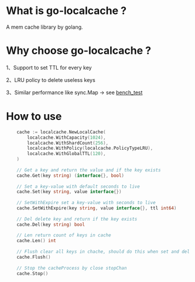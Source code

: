 # What is go-localcache ?
A mem cache library by golang.

# Why choose go-localcache ?
1、Support to set TTL for every key 

2、LRU policy to delete useless keys

3、Similar performance like sync.Map -> see [bench_test](https://github.com/MoeYang/go-localcache/tree/main/benchtest "bench_test")


# How to use
```go
	cache := localcache.NewLocalCache(
		localcache.WithCapacity(1024),
		localcache.WithShardCount(256),
		localcache.WithPolicy(localcache.PolicyTypeLRU),
		localcache.WithGlobalTTL(120),
	)
	
	// Get a key and return the value and if the key exists
	cache.Get(key string) (interface{}, bool)
	
	// Set a key-value with default seconds to live
	cache.Set(key string, value interface{})
	
	// SetWithExpire set a key-value with seconds to live
	cache.SetWithExpire(key string, value interface{}, ttl int64)
	
	// Del delete key and return if the key exists
	cache.Del(key string) bool
	
	// Len return count of keys in cache
	cache.Len() int
	
	// Flush clear all keys in chache, should do this when set and del is stop
	cache.Flush()
	
	// Stop the cacheProcess by close stopChan
	cache.Stop()
```
